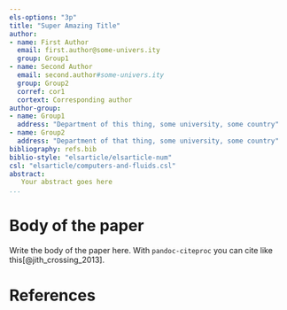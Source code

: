 ```yaml
---
els-options: "3p"
title: "Super Amazing Title"
author:
- name: First Author
  email: first.author@some-univers.ity
  group: Group1
- name: Second Author
  email: second.author#some-univers.ity
  group: Group2
  corref: cor1
  cortext: Corresponding author
author-group:
- name: Group1
  address: "Department of this thing, some university, some country"
- name: Group2
  address: "Department of that thing, some university, some country"
bibliography: refs.bib
biblio-style: "elsarticle/elsarticle-num"
csl: "elsarticle/computers-and-fluids.csl"
abstract:
   Your abstract goes here
...
```


# Body of the paper # 

Write the body of the paper here. With `pandoc-citeproc` you can cite like
this[@jith_crossing_2013].

# References #
